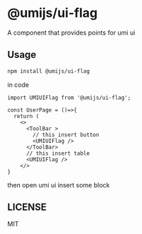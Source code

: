 # @umijs/ui-flag

A component that provides points for umi ui

## Usage

```sh
npm install @umijs/ui-flag
```

in code

```tsx
import UMIUIFlag from '@umijs/ui-flag';

const UserPage = ()=>{
  return (
    <>
      <ToolBar >
        // this insert button
        <UMIUIFlag />
      </ToolBar>
      // this insert table
      <UMIUIFlag />
    </>
}
```

then open umi ui  insert some block

## LICENSE

MIT
